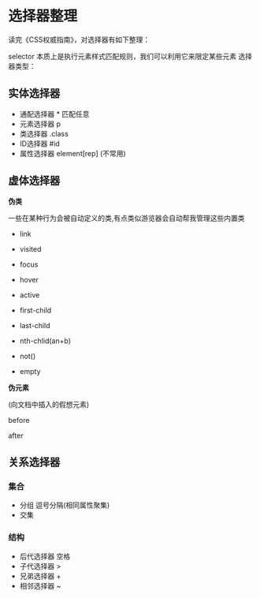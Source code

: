 # 选择器整理

读完《CSS权威指南》，对选择器有如下整理：

selector 本质上是执行元素样式匹配规则，我们可以利用它来限定某些元素
选择器类型：

## 实体选择器

* 通配选择器 * 匹配任意
* 元素选择器 p 
* 类选择器 .class
* ID选择器 #id
* 属性选择器 element[rep] (不常用) 

## 虚体选择器

**伪类**

一些在某种行为会被自动定义的类,有点类似游览器会自动帮我管理这些内置类

<!-- 表现 -->
* link

* visited

* focus

* hover

* active

<!-- 结构 -->
* first-child

* last-child

* nth-chlid(an+b)

* not()

<!-- 内容 -->
* empty

**伪元素**

(向文档中插入的假想元素)

<!-- 表现 -->
before

after
   
## 关系选择器

### 集合

* 分组 逗号分隔(相同属性聚集)
* 交集 


### 结构
<!-- 文档结构 -->
* 后代选择器 空格
* 子代选择器 >
* 兄弟选择器 +  
* 相邻选择器 ~

